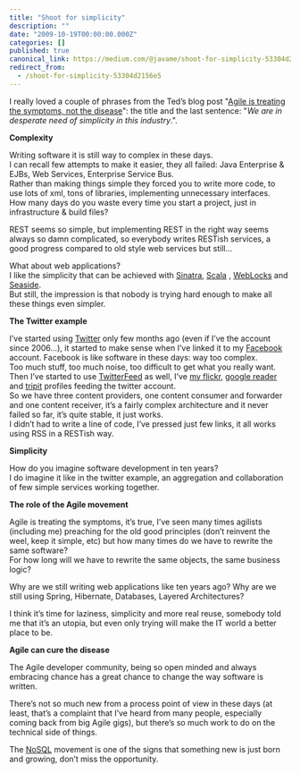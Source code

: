 ```yaml
---
title: "Shoot for simplicity"
description: ""
date: "2009-10-19T00:00:00.000Z"
categories: []
published: true
canonical_link: https://medium.com/@javame/shoot-for-simplicity-53304d2156e5
redirect_from:
  - /shoot-for-simplicity-53304d2156e5
---
```


I really loved a couple of phrases from the Ted’s blog post "[Agile is treating the symptoms, not the disease](http://blogs.tedneward.com/2009/10/12/quotAgile+Is+Treating+The+Symptoms+Not+The+Diseasequot.aspx)": the title and the last sentence: "_We are in desperate need of simplicity in this industry_.".

**Complexity**

Writing software it is still way to complex in these days.  
I can recall few attempts to make it easier, they all failed: Java Enterprise & EJBs, Web Services, Enterprise Service Bus.  
Rather than making things simple they forced you to write more code, to use lots of xml, tons of libraries, implementing unnecessary interfaces.  
How many days do you waste every time you start a project, just in infrastructure & build files?

REST seems so simple, but implementing REST in the right way seems always so damn complicated, so everybody writes RESTish services, a good progress compared to old style web services but still…

What about web applications?  
I like the simplicity that can be achieved with [Sinatra](http://www.sinatrarb.com/), [Scala](http://liftweb.net/ "Lift ") , [WebLocks](http://common-lisp.net/project/cl-weblocks/) and [Seaside](http://www.seaside.st/).  
But still, the impression is that nobody is trying hard enough to make all these things even simpler.

**The Twitter example**

I’ve started using [Twitter](http://twitter.com/javame) only few months ago (even if I’ve the account since 2006…), it started to make sense when I’ve linked it to my [Facebook](http://www.facebook.com/) account. Facebook is like software in these days: way too complex.  
Too much stuff, too much noise, too difficult to get what you really want.  
Then I’ve started to use [TwitterFeed](http://twitterfeed.com) as well, I’ve [my flickr](http://www.flickr.com/photos/aterreno/), [google reader](http://www.google.com/reader/shared/antonio.terreno) and [tripit](http://www.tripit.com/people/aterreno) profiles feeding the twitter account.  
So we have three content providers, one content consumer and forwarder and one content receiver, it’s a fairly complex architecture and it never failed so far, it’s quite stable, it just works.  
I didn’t had to write a line of code, I’ve pressed just few links, it all works using RSS in a RESTish way.

**Simplicity**

How do you imagine software development in ten years?  
I do imagine it like in the twitter example, an aggregation and collaboration of few simple services working together.

**The role of the Agile movement**

Agile is treating the symptoms, it’s true, I’ve seen many times agilists (including me) preaching for the old good principles (don’t reinvent the weel, keep it simple, etc) but how many times do we have to rewrite the same software?  
For how long will we have to rewrite the same objects, the same business logic?

Why are we still writing web applications like ten years ago? Why are we still using Spring, Hibernate, Databases, Layered Architectures?

I think it’s time for laziness, simplicity and more real reuse, somebody told me that it’s an utopia, but even only trying will make the IT world a better place to be.

**Agile can cure the disease**

The Agile developer community, being so open minded and always embracing chance has a great chance to change the way software is written.

There’s not so much new from a process point of view in these days (at least, that’s a complaint that I’ve heard from many people, especially coming back from big Agile gigs), but there’s so much work to do on the technical side of things.

The [NoSQL](http://en.wikipedia.org/wiki/Nosql) movement is one of the signs that something new is just born and growing, don’t miss the opportunity.
